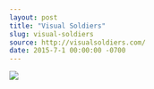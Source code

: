 ```yaml
---
layout: post
title: "Visual Soldiers"
slug: visual-soldiers
source: http://visualsoldiers.com/
date: 2015-7-1 00:00:00 -0700
---
```


<img src="{{ site.url }}/assets/img/screenshots/visual-soldiers.jpg">
